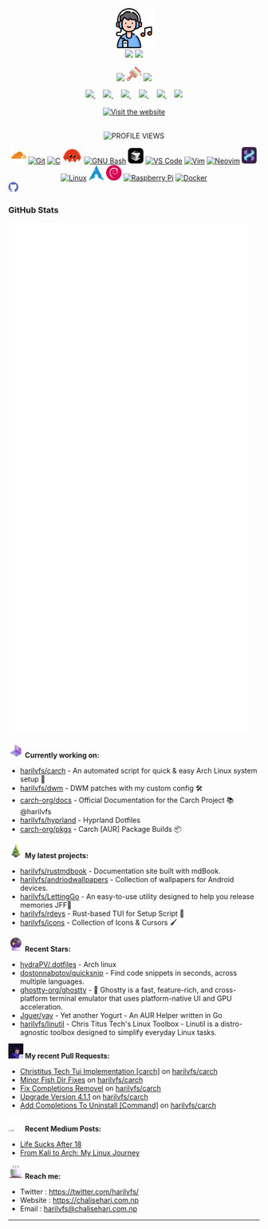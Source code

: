 <div align="center">

<img src='https://github.com/harilvfs/assets/blob/main/harilvfs/listen.png' width="80"> 
</div>

<div align="center">
  <img src="https://img.shields.io/badge/OS-Linux-FF6961?style=for-the-badge&logo=linux&color=dbb6ed&logoColor=yellow&labelColor=1c1c29" />
  <img src="https://img.shields.io/badge/Distro-Arch-00CED1?style=for-the-badge&logo=arch-linux&color=7dc4e4&logoColor=blue&labelColor=1c1c29" />
</div>

<div align="center">

<img src="https://img.shields.io/badge/Catppuccin-blue?colorA=363a4f&colorB=b7bdf8&style=for-the-badge"> <img src='https://github.com/harilvfs/assets/blob/main/themes/themes.png' width="30"> <img src="https://img.shields.io/badge/Nord-orange?style=for-the-badge&colorA=4c566a&colorB=88c0d0">
</div>

<div align="center">
   <a href="https://discord.com/invite/8NJWstnUHd">
       <picture>
           <source height="35px" media="(prefers-color-scheme: dark)" srcset="https://raw.githubusercontent.com/harilvfs/social-icons/refs/heads/master/SVG/Black/Discord_black.svg" />
           <img height="35px" src="https://raw.githubusercontent.com/harilvfs/social-icons/refs/heads/master/SVG/Black/Discord_black.svg" />
       </picture>
   </a>&nbsp;&nbsp;&nbsp;
   <a href="https://reddit.com/u/aayush-le">
       <picture>
           <source height="35px" media="(prefers-color-scheme: dark)" srcset="https://github.com/harilvfs/social-icons/raw/refs/heads/master/SVG/Black/Reddit_black.svg" />
           <img height="35px" src="https://github.com/harilvfs/social-icons/raw/refs/heads/master/SVG/Black/Reddit_black.svg" />
       </picture>
   </a>&nbsp;&nbsp;&nbsp;
   <a href="https://t.me/+ZB_xmsYtIE0yNWNl">
      <picture>
         <source height="35px" media="(prefers-color-scheme: dark)" srcset="https://github.com/harilvfs/social-icons/raw/refs/heads/master/SVG/Black/Telegram_black.svg" />
         <img height="35px" src="https://github.com/harilvfs/social-icons/raw/refs/heads/master/SVG/Black/Telegram_black.svg" />
      </picture>
   </a>&nbsp;&nbsp;&nbsp;
   <a href="https://medium.com/@aayushchalise">
      <picture>
         <source height="35px" media="(prefers-color-scheme: dark)" srcset="https://github.com/harilvfs/social-icons/raw/refs/heads/master/SVG/Black/Medium_black.svg" />
         <img height="35px" src="https://github.com/harilvfs/social-icons/raw/refs/heads/master/SVG/Black/Medium_black.svg" />
     </picture>
   </a>&nbsp;&nbsp;&nbsp;
        <a href="https://www.twitch.tv/aayushchalese">
      <picture>
         <source height="35px" media="(prefers-color-scheme: dark)" srcset="https://github.com/harilvfs/social-icons/raw/refs/heads/master/SVG/Black/Twitch_black.svg" />
         <img height="35px" src="https://github.com/harilvfs/social-icons/raw/refs/heads/master/SVG/Black/Twitch_black.svg" />
     </picture>
   </a>&nbsp;&nbsp;&nbsp;
   <a href="https://x.com/harilvfs">
      <picture>
         <source height="35px"  media="(prefers-color-scheme: dark)" srcset="https://github.com/harilvfs/social-icons/raw/refs/heads/master/SVG/Black/Twitter_black.svg">
         <img height="35px" src="https://github.com/harilvfs/social-icons/raw/refs/heads/master/SVG/Black/Twitter_black.svg" />
      </picture>
   </a>
</div>
<br>
<div align="center">
<a href="https://chalisehari.com.np"><img alt="Visit the website" height="40" src="https://cdn.jsdelivr.net/npm/@intergrav/devins-badges@3/assets/cozy/documentation/website_vector.svg"></a>
  </div>
<br>
<p align="center">
  <img src="https://komarev.com/ghpvc/?username=aayushx402&label=PROFILE%20VIEWS&style=for-the-badge&color=blue" alt="PROFILE  VIEWS">
</p>

<div align="center">
<a href="https://www.cloudflare.com/" target="_blank" rel="noreferrer"><img src="https://github.com/harilvfs/assets/blob/main/harilvfs/cloudflare.png" width="30" height="31" alt="Cloudflare" /></a> <a href="https://git-scm.com/" target="_blank" rel="noreferrer"><img src="https://raw.githubusercontent.com/danielcranney/readme-generator/main/public/icons/skills/git-colored.svg" width="30" height="30" alt="Git" /></a> <a href="https://docs.microsoft.com/en-us/cpp/?view=msvc-170" target="_blank" rel="noreferrer"><img src="https://raw.githubusercontent.com/danielcranney/readme-generator/main/public/icons/skills/c-colored.svg" width="30" height="30" alt="C" /></a>  <a href="https://www.rust-lang.org/" target="_blank" rel="noreferrer"><img src="https://github.com/harilvfs/assets/blob/main/harilvfs/rust.png" width="40" height="31" alt="Rust" /></a> <a href="https://www.gnu.org/software/bash/" target="_blank" rel="noreferrer"><img src="https://raw.githubusercontent.com/danielcranney/readme-generator/main/public/icons/skills/gnubash-colored.svg" width="31" height="31" alt="GNU Bash" /></a> <a href="https://www.cursor.com/" target="_blank" rel="noreferrer"><img src="https://raw.githubusercontent.com/harilvfs/assets/refs/heads/main/harilvfs/cursor.svg" width="31" height="31" alt="cursor" /></a> <a href="https://code.visualstudio.com/" target="_blank" rel="noreferrer"><img src="https://raw.githubusercontent.com/danielcranney/readme-generator/main/public/icons/skills/visualstudiocode-colored.svg" width="31" height="31" alt="VS Code" /></a> <a href="https://www.vim.org/" target="_blank" rel="noreferrer"><img src="https://raw.githubusercontent.com/danielcranney/readme-generator/main/public/icons/skills/vim-colored.svg" width="31" height="31" alt="Vim" /></a> <a href="https://neovim.io/" target="_blank" rel="noreferrer"><img src="https://raw.githubusercontent.com/danielcranney/readme-generator/main/public/icons/skills/neovim-colored.svg" width="31" height="31" alt="Neovim" /></a> <a href="https://helix-editor.com/" target="_blank" rel="noreferrer"><img src="https://github.com/harilvfs/assets/blob/main/harilvfs/helix.png" width="30" height="33" alt="helix" /></a> <a href="https://www.linux.org" target="_blank" rel="noreferrer"><img src="https://raw.githubusercontent.com/danielcranney/readme-generator/main/public/icons/skills/linux-colored.svg" width="31" height="31" alt="Linux" /></a> <a href="https://archlinux.org/" target="_blank" rel="noreferrer"><img src="https://github.com/harilvfs/assets/blob/main/harilvfs/archx.png" width="31" height="31" alt="archlinux" /></a> <a href="https://www.debian.org/" target="_blank" rel="noreferrer"><img src="https://github.com/harilvfs/assets/blob/main/harilvfs/debianx.png" width="31" height="31" alt="Debian" /></a> <a href="https://www.raspberrypi.org/" target="_blank" rel="noreferrer"><img src="https://raw.githubusercontent.com/danielcranney/readme-generator/main/public/icons/skills/raspberrypi-colored.svg" width="31" height="31" alt="Raspberry Pi" /></a> <a href="https://www.docker.com/" target="_blank" rel="noreferrer"><img src="https://raw.githubusercontent.com/danielcranney/readme-generator/main/public/icons/skills/docker-colored.svg" width="31" height="31" alt="Docker" /></a>
</div>

<img src='https://github.com/harilvfs/assets/blob/main/harilvfs/noseek.png' width="20"> 
  
### GitHub Stats 

<p align="left"><img src="https://raw.githubusercontent.com/harilvfs/harilvfs/refs/heads/main/github-metrics.svg" /></p>

<strong><img src='https://github.com/harilvfs/assets/blob/main/github-gifs/242390692-0b335028-1d3d-4ee5-b5b3-a373d499be7e.gif' width="30"> Currently working on: </strong>

- [harilvfs/carch](https://github.com/harilvfs/carch) - An automated script for quick &amp; easy Arch Linux system setup 🧩
- [harilvfs/dwm](https://github.com/harilvfs/dwm) -   DWM patches with my custom config 🛠️
- [carch-org/docs](https://github.com/carch-org/docs) - Official Documentation for the Carch Project 📚 @harilvfs
- [harilvfs/hyprland](https://github.com/harilvfs/hyprland) - Hyprland Dotfiles 
- [carch-org/pkgs](https://github.com/carch-org/pkgs) - Carch [AUR] Package Builds 📦

<strong><img src='https://github.com/harilvfs/assets/blob/main/github-gifs/Christmas%20Tree.png' width="30"> My latest projects: </strong>

- [harilvfs/rustmdbook](https://github.com/harilvfs/rustmdbook) - Documentation site built with mdBook.
- [harilvfs/andriodwallpapers](https://github.com/harilvfs/andriodwallpapers) - Collection of wallpapers for Android devices.
- [harilvfs/LettingGo](https://github.com/harilvfs/LettingGo) - An easy-to-use utility designed to help you release memories JFF🐍
- [harilvfs/rdevs](https://github.com/harilvfs/rdevs) - Rust-based TUI for Setup Script 🦀
- [harilvfs/icons](https://github.com/harilvfs/icons) - Collection of Icons &amp; Cursors 🖌️

<strong><img src='https://github.com/harilvfs/assets/blob/main/images/Crystal%20Ball.png' width="30"> Recent Stars: </strong>

- [hydraPV/.dotfiles](https://github.com/hydraPV/.dotfiles) - Arch linux
- [dostonnabotov/quicksnip](https://github.com/dostonnabotov/quicksnip) - Find code snippets in seconds, across multiple languages.
- [ghostty-org/ghostty](https://github.com/ghostty-org/ghostty) - 👻 Ghostty is a fast, feature-rich, and cross-platform terminal emulator that uses platform-native UI and GPU acceleration.
- [Jguer/yay](https://github.com/Jguer/yay) - Yet another Yogurt - An AUR Helper written in Go
- [harilvfs/linutil](https://github.com/harilvfs/linutil) - Chris Titus Tech&#39;s Linux Toolbox - Linutil is a distro-agnostic toolbox designed to simplify everyday Linux tasks.

<strong><img src='https://github.com/harilvfs/assets/blob/main/github-gifs/212898774-0a96dc1d-c908-4ce8-9dd7-a71aab6e1c2b.gif' width="30"> My recent Pull Requests: </strong>

- [Christitus Tech Tui Implementation [carch]](https://github.com/harilvfs/carch/pull/225) on [harilvfs/carch](https://github.com/harilvfs/carch)
- [Minor Fish Dir Fixes](https://github.com/harilvfs/carch/pull/224) on [harilvfs/carch](https://github.com/harilvfs/carch)
- [Fix Completions Removel](https://github.com/harilvfs/carch/pull/222) on [harilvfs/carch](https://github.com/harilvfs/carch)
- [Upgrade Version 4.1.1](https://github.com/harilvfs/carch/pull/221) on [harilvfs/carch](https://github.com/harilvfs/carch)
- [Add Completions To Uninstall [Command]](https://github.com/harilvfs/carch/pull/220) on [harilvfs/carch](https://github.com/harilvfs/carch)

<strong><img src='https://github.com/harilvfs/assets/blob/main/github-gifs/238201078-6f564d9a-467a-4bba-ad3a-8527c8ab79ae.gif' width="30"> Recent Medium Posts: </strong>

- [Life Sucks After 18](https://medium.com/@aayushchalise/life-sucks-after-18-c80e9a4c7944?source=rss-78f8a98217ed------2)
- [From Kali to Arch: My Linux Journey](https://medium.com/@aayushchalise/from-kali-to-arch-my-linux-journey-7943648dc579?source=rss-78f8a98217ed------2)

<strong><img src='https://github.com/harilvfs/assets/blob/main/github-gifs/216120974-24a76b31-7f39-41f1-a38f-b3c1377cc612.png' width="30"> Reach me:</strong>
- Twitter   : <https://twitter.com/harilvfs/>
- Website   : <https://chalisehari.com.np>
- Email     : [harilvfs@chalisehari.com.np](mailto:harilvfs@chalisehari.com.np)

---

